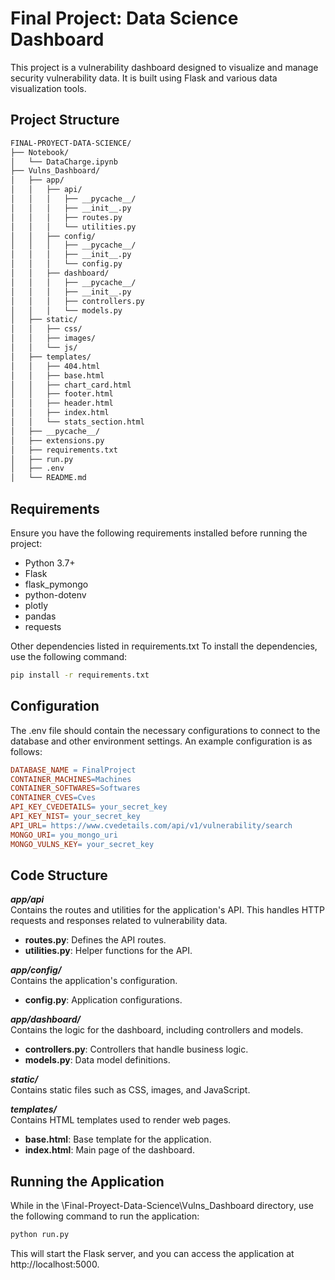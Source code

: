 # Final Project: Data Science Dashboard

This project is a vulnerability dashboard designed to visualize and manage security vulnerability data. It is built using Flask and various data visualization tools.

## Project Structure


~~~ markdown
FINAL-PROYECT-DATA-SCIENCE/
├── Notebook/
│   └── DataCharge.ipynb
├── Vulns_Dashboard/
│   ├── app/
│   │   ├── api/
│   │   │   ├── __pycache__/
│   │   │   ├── __init__.py
│   │   │   ├── routes.py
│   │   │   └── utilities.py
│   │   ├── config/
│   │   │   ├── __pycache__/
│   │   │   ├── __init__.py
│   │   │   └── config.py
│   │   ├── dashboard/
│   │   │   ├── __pycache__/
│   │   │   ├── __init__.py
│   │   │   ├── controllers.py
│   │   │   └── models.py
│   ├── static/
│   │   ├── css/
│   │   ├── images/
│   │   └── js/
│   ├── templates/
│   │   ├── 404.html
│   │   ├── base.html
│   │   ├── chart_card.html
│   │   ├── footer.html
│   │   ├── header.html
│   │   ├── index.html
│   │   └── stats_section.html
│   ├── __pycache__/
│   ├── extensions.py
│   ├── requirements.txt
│   ├── run.py
│   ├── .env
│   └── README.md
~~~

## Requirements

Ensure you have the following requirements installed before running the project:

- Python 3.7+
- Flask
- flask_pymongo
- python-dotenv
- plotly
- pandas 
- requests 

Other dependencies listed in requirements.txt
To install the dependencies, use the following command:

~~~ bash
pip install -r requirements.txt
~~~

## Configuration

The .env file should contain the necessary configurations to connect to the database and other environment settings. An example configuration is as follows:

~~~ makefile
DATABASE_NAME = FinalProject
CONTAINER_MACHINES=Machines
CONTAINER_SOFTWARES=Softwares
CONTAINER_CVES=Cves
API_KEY_CVEDETAILS= your_secret_key
API_KEY_NIST= your_secret_key
API_URL= https://www.cvedetails.com/api/v1/vulnerability/search
MONGO_URI= you_mongo_uri
MONGO_VULNS_KEY= your_secret_key
~~~

## Code Structure

***app/api*** \
Contains the routes and utilities for the application's API. This handles HTTP requests and responses related to vulnerability data.

- **routes.py**: Defines the API routes.
- **utilities.py**: Helper functions for the API.

***app/config/*** \
Contains the application's configuration.

- **config.py**: Application configurations.

***app/dashboard/*** \
Contains the logic for the dashboard, including controllers and models.

- **controllers.py**: Controllers that handle business logic.
- **models.py**: Data model definitions.

***static/*** \
Contains static files such as CSS, images, and JavaScript.

***templates/*** \
Contains HTML templates used to render web pages.

- **base.html**: Base template for the application.
- **index.html**: Main page of the dashboard.

## Running the Application

While in the \Final-Proyect-Data-Science\Vulns_Dashboard directory, use the following command to run the application:
~~~ bash
python run.py
~~~
This will start the Flask server, and you can access the application at http://localhost:5000.

